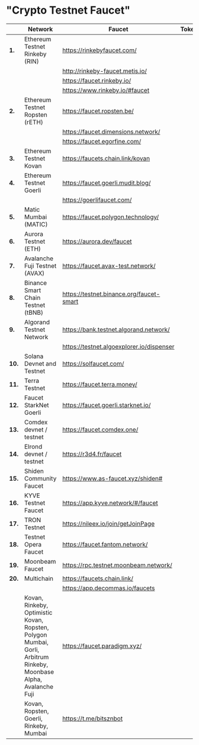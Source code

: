 # "Crypto Testnet Faucet"

||Network|Faucet|Tokens|
|---|---|---|----|
|**1.**| Ethereum Testnet Rinkeby (RIN) | https://rinkebyfaucet.com/  |
||| http://rinkeby-faucet.metis.io/ |
||| https://faucet.rinkeby.io/ |
||| https://www.rinkeby.io/#faucet |
|**2.**| Ethereum Testnet Ropsten (rETH) | https://faucet.ropsten.be/ |
||| https://faucet.dimensions.network/ |
||| https://faucet.egorfine.com/ |
|**3.**| Ethereum Testnet Kovan | https://faucets.chain.link/kovan |
|**4.**| Ethereum Testnet Goerli| https://faucet.goerli.mudit.blog/ |
||| https://goerlifaucet.com/ |
|**5.**| Matic Mumbai (MATIC) | https://faucet.polygon.technology/ |
|**6.**| Aurora Testnet (ETH) | https://aurora.dev/faucet |
|**7.**| Avalanche Fuji Testnet (AVAX) | https://faucet.avax-test.network/ |
|**8.**| Binance Smart Chain Testnet (tBNB) |https://testnet.binance.org/faucet-smart |
|**9.**| Algorand Testnet Network | https://bank.testnet.algorand.network/ |
||| https://testnet.algoexplorer.io/dispenser |
|**10.**| Solana Devnet and Testnet | https://solfaucet.com/ |
|**11.**| Terra Testnet | https://faucet.terra.money/ |
|**12.**| Faucet StarkNet Goerli | https://faucet.goerli.starknet.io/ |
|**13.**| Comdex devnet / testnet | https://faucet.comdex.one/ |
|**14.**| Elrond devnet / testnet | https://r3d4.fr/faucet |
|**15.**| Shiden Community Faucet | https://www.as-faucet.xyz/shiden# |
|**16.**| KYVE Testnet Faucet | https://app.kyve.network/#/faucet |
|**17.**| TRON Testnet | https://nileex.io/join/getJoinPage |
|**18.**| Testnet Opera Faucet | https://faucet.fantom.network/ |
|**19.**| Moonbeam Faucet | https://rpc.testnet.moonbeam.network/ |
|**20.**| Multichain | https://faucets.chain.link/ |
||| https://app.decommas.io/faucets |
||Kovan, Rinkeby, Optimistic Kovan, Ropsten, Polygon Mumbai, Gorli, Arbitrum Rinkeby, Moonbase Alpha, Avalanche Fuji | https://faucet.paradigm.xyz/ |
||Kovan, Ropsten, Goerli, Rinkeby, Mumbai | https://t.me/bitsznbot |

